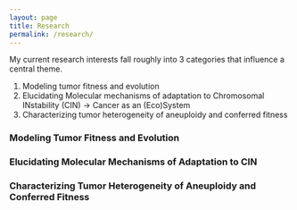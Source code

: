 ```yaml
---
layout: page
title: Research
permalink: /research/
---
```


My current research interests fall roughly into 3 categories that influence a central theme.
<ol>
  <li> Modeling tumor fitness and evolution
  <li> Elucidating Molecular mechanisms of adaptation to Chromosomal INstability (CIN) &rarr; Cancer as an (Eco)System
  <li> Characterizing tumor heterogeneity of aneuploidy and conferred fitness
</ol>

### Modeling Tumor Fitness and Evolution

### Elucidating Molecular Mechanisms of Adaptation to CIN

### Characterizing Tumor Heterogeneity of Aneuploidy and Conferred Fitness 
